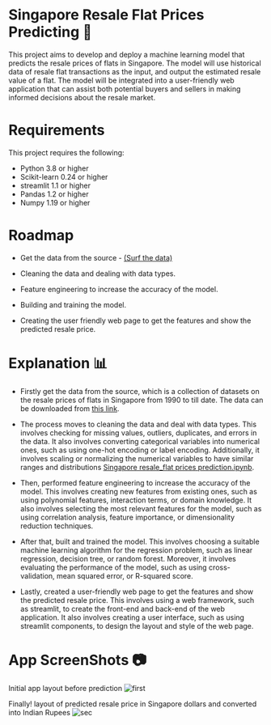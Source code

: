 # Singapore Resale Flat Prices Predicting :department_store:
This project aims to develop and deploy a machine learning model that predicts the resale prices of flats in Singapore. The model will use historical data of resale flat transactions as the input, and output the estimated resale value of a flat. The model will be integrated into a user-friendly web application that can assist both potential buyers and sellers in making informed decisions about the resale market.

# Requirements
This project requires the following:

* Python 3.8 or higher
* Scikit-learn 0.24 or higher
* streamlit 1.1 or higher
* Pandas 1.2 or higher
* Numpy 1.19 or higher

# Roadmap
* Get the data from the source - [(Surf the data)](https://beta.data.gov.sg/collections/189/view)

* Cleaning the data and dealing with data types.

* Feature engineering to increase the accuracy of the model.

* Building and training the model.

* Creating the user friendly web page to get the features and show the predicted resale price.

# Explanation :bar_chart:

* Firstly get the data from the source, which is a collection of datasets on the resale prices of flats in Singapore from 1990 to till date. The data can be downloaded from [this link](https://beta.data.gov.sg/collections/189/view).

* The process moves to cleaning the data and deal with data types. This involves checking for missing values, outliers, duplicates, and errors in the data. It also involves converting categorical variables into numerical ones, such as using one-hot encoding or label encoding. Additionally, it involves scaling or normalizing the numerical variables to have similar ranges and distributions [Singapore resale_flat prices prediction.ipynb](https://github.com/Clintonnick3/-Singapore-Resale-Flat-Prices-Predicting/blob/main/Singapore%20Resale%20Flat%20Prices%20Prediction.ipynb).

* Then, performed feature engineering to increase the accuracy of the model. This involves creating new features from existing ones, such as using polynomial features, interaction terms, or domain knowledge. It also involves selecting the most relevant features for the model, such as using correlation analysis, feature importance, or dimensionality reduction techniques.

* After that, built and trained the model. This involves choosing a suitable machine learning algorithm for the regression problem, such as linear regression, decision tree, or random forest. Moreover, it involves evaluating the performance of the model, such as using cross-validation, mean squared error, or R-squared score.

* Lastly, created a user-friendly web page to get the features and show the predicted resale price. This involves using a web framework, such as streamlit, to create the front-end and back-end of the web application. It also involves creating a user interface, such as using streamlit components, to design the layout and style of the web page.

# App ScreenShots :camera:

Initial app layout before prediction 
![first](https://github.com/Clintonnick3/-Singapore-Resale-Flat-Prices-Predicting/assets/129974527/a15bdf53-da8b-4d7b-bb67-134792ddeeeb)

Finally! layout of predicted resale price in Singapore dollars and converted into Indian Rupees
![sec](https://github.com/Clintonnick3/-Singapore-Resale-Flat-Prices-Predicting/assets/129974527/dcbecbdd-53a2-44d3-bb91-d8c4f85b8d8e)

